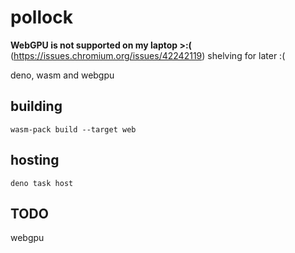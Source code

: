 # pollock

**WebGPU is not supported on my laptop >:(**
(https://issues.chromium.org/issues/42242119)
shelving for later :(

deno, wasm and webgpu

## building
`wasm-pack build --target web`

## hosting
`deno task host`

## TODO
webgpu
